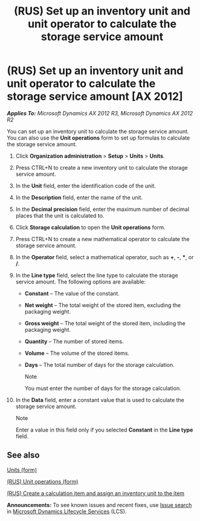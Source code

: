 ﻿---
title: (RUS) Set up an inventory unit and unit operator to calculate the storage service amount
TOCTitle: (RUS) Set up an inventory unit and unit operator to calculate the storage service amount
ms:assetid: 3618a5f5-dead-4ef0-82bd-062f9cb823b8
ms:mtpsurl: https://technet.microsoft.com/en-us/library/JJ733199(v=AX.60)
ms:contentKeyID: 49685167
ms.date: 04/18/2014
mtps_version: v=AX.60
---

# (RUS) Set up an inventory unit and unit operator to calculate the storage service amount [AX 2012]


_**Applies To:** Microsoft Dynamics AX 2012 R3, Microsoft Dynamics AX 2012 R2_

You can set up an inventory unit to calculate the storage service amount. You can also use the **Unit operations** form to set up formulas to calculate the storage service amount.

1.  Click **Organization administration** \> **Setup** \> **Units** \> **Units**.

2.  Press CTRL+N to create a new inventory unit to calculate the storage service amount.

3.  In the **Unit** field, enter the identification code of the unit.

4.  In the **Description** field, enter the name of the unit.

5.  In the **Decimal precision** field, enter the maximum number of decimal places that the unit is calculated to.

6.  Click **Storage calculation** to open the **Unit operations** form.

7.  Press CTRL+N to create a new mathematical operator to calculate the storage service amount.

8.  In the **Operator** field, select a mathematical operator, such as **+**, **-**, **\***, or **/**.

9.  In the **Line type** field, select the line type to calculate the storage service amount. The following options are available:
    
      - **Constant** – The value of the constant.
    
      - **Net weight** – The total weight of the stored item, excluding the packaging weight.
    
      - **Gross weight** – The total weight of the stored item, including the packaging weight.
    
      - **Quantity** – The number of stored items.
    
      - **Volume** – The volume of the stored items.
    
      - **Days** – The total number of days for the storage calculation.
        

        > [!NOTE]
        > <P>You must enter the number of days for the storage calculation.</P>



10. In the **Data** field, enter a constant value that is used to calculate the storage service amount.
    

    > [!NOTE]
    > <P>Enter a value in this field only if you selected <STRONG>Constant</STRONG> in the <STRONG>Line type</STRONG> field.</P>



## See also

[Units (form)](https://technet.microsoft.com/en-us/library/hh209233\(v=ax.60\))

[(RUS) Unit operations (form)](https://technet.microsoft.com/en-us/library/jj665247\(v=ax.60\))

[(RUS) Create a calculation item and assign an inventory unit to the item](rus-create-a-calculation-item-and-assign-an-inventory-unit-to-the-item.md)

  
**Announcements:** To see known issues and recent fixes, use [Issue search](http://go.microsoft.com/fwlink/?linkid=389258) in [Microsoft Dynamics Lifecycle Services](http://go.microsoft.com/fwlink/?linkid=306505) (LCS).

